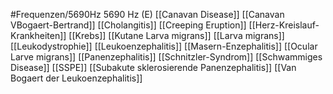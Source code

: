 #Frequenzen/5690Hz
5690 Hz (E)
[[Canavan Disease]]
[[Canavan VBogaert-Bertrand]]
[[Cholangitis]]
[[Creeping Eruption]]
[[Herz-Kreislauf-Krankheiten]]
[[Krebs]]
[[Kutane Larva migrans]]
[[Larva migrans]]
[[Leukodystrophie]]
[[Leukoenzephalitis]]
[[Masern-Enzephalitis]]
[[Ocular Larve migrans]]
[[Panenzephalitis]]
[[Schnitzler-Syndrom]]
[[Schwammiges Disease]]
[[SSPE]]
[[Subakute sklerosierende Panenzephalitis]]
[[Van Bogaert der Leukoenzephalitis]]